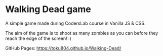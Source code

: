 # Walking Dead game

A simple game made during CodersLab course in Vanilla JS & CSS.

The aim of the game is to shoot as many zombies as you can before they reach the edge of the screen! :)

GitHub Pages: https://toku804.github.io/Walking-Dead/

